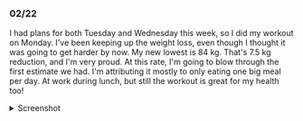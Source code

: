 ### 02/22
I had plans for both Tuesday and Wednesday this week, so I did my workout on Monday. I've been keeping up the weight loss, even though I thought it was going to get harder by now. My new lowest is 84 kg. That's 7.5 kg reduction, and I'm very proud. At this rate, I'm going to blow through the first estimate we had. I'm attributing it mostly to only eating one big meal per day. At work during lunch, but still the workout is great for my health too!

<details>
	<summary>Screenshot</summary>
	<img src="https://media.discordapp.net/attachments/810551417043419170/1080641498640547942/Screenshot_20230302-010324.png?width=641&height=1390" />
</details>
